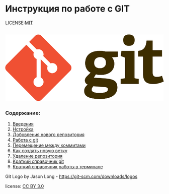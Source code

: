 # Инструкция по работе с GIT


LICENSE:[MIT](License.md)

![Git](./assets/Git.png)
---

### Содержание:

1. [Введения](Introductions.md) 
2. [Нстройка](config.md) 
3. [Добовления нового репозитория](new_reposit.md) 
4. [Работа с git](working_with_git.md)
5. [Перемещение между коммитами](Commit.md)
6. [Как создать новую ветку](new_branch.md) 
7. [Удаление репозитория](delet_repositorie.md)
8. [Краткий справочник git](git_help.md)
9. [Краткий справочник работы в терминале](help_terminal.md) 











Git Logo by Jason Long  - https://git-scm.com/downloads/logos

license: [CC BY 3.0](https://creativecommons.org/licenses/by/3.0/)

